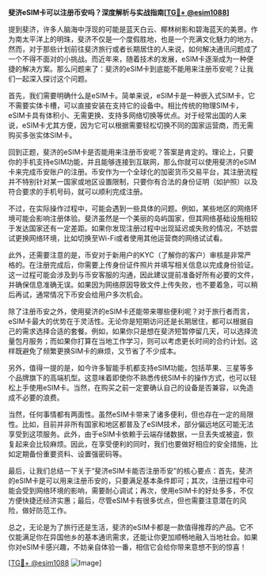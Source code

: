 **斐济eSIM卡可以注册币安吗？深度解析与实战指南[[TG💪+ @esim1088](https://t.me/s/esim1088)]**

提到斐济，许多人脑海中浮现的可能是蓝天白云、椰林树影和碧海蓝天的美景。作为南太平洋上的明珠，斐济不仅是一个度假胜地，也是一个充满文化魅力的地方。然而，对于那些计划前往斐济旅行或者长期居住的人来说，如何解决通讯问题成了一个不得不面对的小挑战。而近年来，随着技术的发展，eSIM卡逐渐成为一种便捷的解决方案。那么问题来了：斐济的eSIM卡到底能不能用来注册币安呢？让我们一起深入探讨这个问题。

首先，我们需要明确什么是eSIM卡。简单来说，eSIM卡是一种嵌入式SIM卡，它不需要实体卡槽，可以直接安装在支持它的设备中。相比传统的物理SIM卡，eSIM卡具有体积小、无需更换、支持多网络切换等优点。对于经常出国的人来说，eSIM卡尤其方便，因为它可以根据需要轻松切换不同的国家运营商，而无需购买多张实体SIM卡。

回到正题，斐济的eSIM卡是否能用来注册币安呢？答案是肯定的。理论上，只要你的手机支持eSIM功能，并且能够连接到互联网，那么你就可以使用斐济的eSIM卡来完成币安账户的注册。币安作为一个全球化的加密货币交易平台，其注册流程并不特别针对某一国家或地区设置限制，只要你有合法的身份证明（如护照）以及符合要求的手机号码，就可以顺利完成注册。

不过，在实际操作过程中，可能会遇到一些具体的问题。例如，某些地区的网络环境可能会影响注册体验。斐济虽然是一个美丽的岛屿国家，但其网络基础设施相较于发达国家还有一定差距。如果你发现注册过程中出现延迟或失败的情况，不妨尝试更换网络环境，比如切换至Wi-Fi或者使用其他运营商的网络试试看。

此外，还需要注意的是，币安对于新用户的KYC（了解你的客户）审核是非常严格的。在注册完成后，你需要上传身份证件照片并填写相关信息以完成身份验证。这一过程可能会涉及到与币安客服的沟通，因此建议提前准备好所有必要的文件，并确保信息准确无误。如果因为网络原因导致文件上传失败，也不要着急，可以稍后再试，通常情况下币安会给用户多次机会。

除了注册币安之外，使用斐济的eSIM卡还能带来哪些便利呢？对于旅行者而言，eSIM卡最大的优势在于灵活性。无论你是短期访问还是长期居住，都可以根据自己的需求选择合适的套餐。例如，如果你只是想在斐济短暂停留几天，可以选择流量包月服务；而如果你打算在当地工作学习，则可以考虑更长时间的合约计划。这样既避免了频繁更换SIM卡的麻烦，又节省了不少成本。

另外，值得一提的是，如今许多智能手机都支持eSIM功能，包括苹果、三星等多个品牌旗下的高端机型。这意味着即使你不熟悉传统SIM卡的操作方式，也可以轻松上手使用eSIM卡。当然，在购买之前一定要确认自己的设备是否兼容，以免造成不必要的浪费。

当然，任何事情都有两面性。虽然eSIM卡带来了诸多便利，但也存在一定的局限性。比如，目前并非所有国家和地区都普及了eSIM技术，部分偏远地区可能无法享受到这项服务。此外，由于eSIM卡依赖于云端存储数据，一旦丢失或被盗，恢复起来会比较麻烦。因此，在享受便利的同时，我们也要做好相应的安全措施，比如定期备份重要资料、设置强密码等。

最后，让我们总结一下关于“斐济eSIM卡能否注册币安”的核心要点：首先，斐济的eSIM卡是可以用来注册币安的，只要满足基本条件即可；其次，注册过程中可能会受到网络环境的影响，需要耐心调试；再次，使用eSIM卡的好处多多，不仅方便快捷还经济实惠；最后，尽管eSIM卡有很多优点，但也需要注意潜在的风险，做好防范工作。

总之，无论是为了旅行还是生活，斐济的eSIM卡都是一款值得推荐的产品。它不仅能满足你在异国他乡的基本通讯需求，还能让你更加顺畅地融入当地社会。如果你对eSIM卡感兴趣，不妨亲自体验一番，相信它会给你带来意想不到的惊喜！

[[TG💪+ @esim1088](https://t.me/s/esim1088) ![Image](https://i.postimg.cc/4NQfJmqS/Snipaste-2025-05-13-00-14-12.png)]